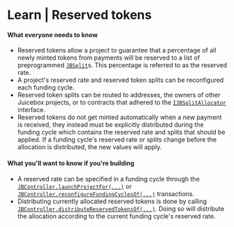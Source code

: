 # Learn | Reserved tokens

#### What everyone needs to know

* Reserved tokens allow a project to guarantee that a percentage of all newly minted tokens from payments will be reserved to a list of preprogrammed [`JBSplit`](../../api/data-structures/jbsplit.md)s. This percentage is referred to as the reserved rate.
* A project's reserved rate and reserved token splits can be reconfigured each funding cycle.
* Reserved token splits can be routed to addresses, the owners of other Juicebox projects, or to contracts that adhered to the [`IJBSplitAllocator`](../../api/interfaces/ijbsplitallocator.md) interface.
* Reserved tokens do not get minted automatically when a new payment is received, they instead must be explicitly distributed during the funding cycle which contains the reserved rate and splits that should be applied. If a funding cycle's reserved rate or splits change before the allocation is distributed, the new values will apply.

#### What you'll want to know if you're building

* A reserved rate can be specified in a funding cycle through the [`JBController.launchProjectFor(...)`](../../api/contracts/or-controllers/jbcontroller/write/launchprojectfor.md) or [`JBController.reconfigureFundingCyclesOf(...)`](../../api/contracts/or-controllers/jbcontroller/write/reconfigurefundingcyclesof.md) transactions.
* Distributing currently allocated reserved tokens is done by calling [`JBController.distributeReservedTokensOf(...)`](../../api/contracts/or-controllers/jbcontroller/write/distributereservedtokensof.md). Doing so will distribute the allocation according to the current funding cycle's reserved rate.
